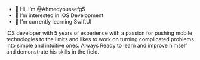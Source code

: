 - 👋 Hi, I’m @Ahmedyoussefg5
- 👀 I’m interested in iOS Development
- 🌱 I’m currently learning SwiftUI

iOS developer with 5 years of experience with a passion for pushing mobile technologies to the limits and likes to work on turning complicated problems into simple and intuitive ones. Always Ready to learn and improve himself and demonstrate his skills in the field.

<!---
Ahmedyoussefg5/Ahmedyoussefg5 is a ✨ special ✨ repository because its `README.md` (this file) appears on your GitHub profile.
You can click the Preview link to take a look at your changes.
--->

